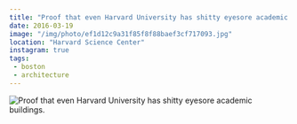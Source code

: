 ```yaml
---
title: "Proof that even Harvard University has shitty eyesore academic buildings."
date: 2016-03-19
image: "/img/photo/ef1d12c9a31f85f8f88baef3cf717093.jpg"
location: "Harvard Science Center"
instagram: true
tags:
 - boston
 - architecture
---
```


![Proof that even Harvard University has shitty eyesore academic buildings.](/img/photo/ef1d12c9a31f85f8f88baef3cf717093.jpg)
